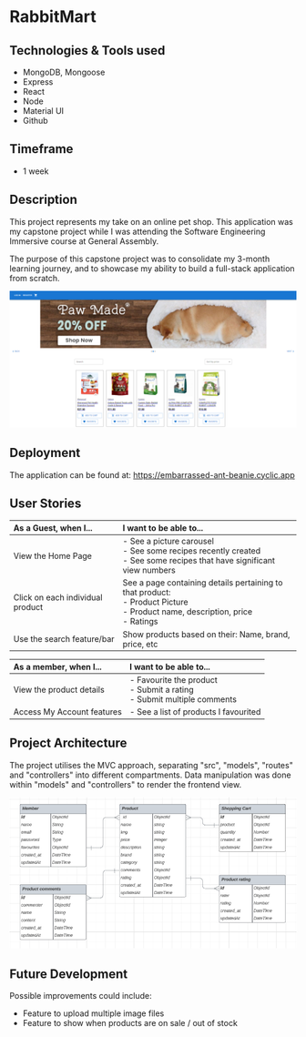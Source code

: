 # RabbitMart

## Technologies & Tools used
  - MongoDB, Mongoose
  - Express
  - React
  - Node
  - Material UI
  - Github

## Timeframe
  - 1 week

## Description
This project represents my take on an online pet shop. This application was my capstone project while I was attending the Software Engineering Immersive course at General Assembly. 

The purpose of this capstone project was to consolidate my 3-month learning journey, and to showcase my ability to build a full-stack application from scratch.

![homepage](public/readme_resource/Homepage.png)


## Deployment
The application can be found at: https://embarrassed-ant-beanie.cyclic.app


## User Stories
| As a Guest, when I...                    |  I want to be able to...                
| :--------------------------------------- |:-----------------------------------------------|  
| View the Home Page                       |  - See a picture carousel<br>- See some recipes recently created<br>- See some recipes that have significant view numbers
| Click on each individual product         |  See a page containing details pertaining to that product:<br>- Product Picture<br>- Product name, description, price<br>- Ratings
| Use the search feature/bar               |  Show products based on their: Name, brand, price, etc 

| As a member, when I...            |  I want to be able to...                
| :--------------------------------------- |:-----------------------------------------------|   
| View the product details                 |  - Favourite the product<br>- Submit a rating<br>- Submit multiple comments
| Access My Account features               |  - See a list of products I favourited

## Project Architecture

The project utilises the MVC approach, separating "src", "models", "routes" and "controllers" into different compartments. Data manipulation was done within "models" and "controllers" to render the frontend view.

![ERD](public/readme_resource/ERD.png)

## Future Development
Possible improvements could include:
  - Feature to upload multiple image files
  - Feature to show when products are on sale / out of stock